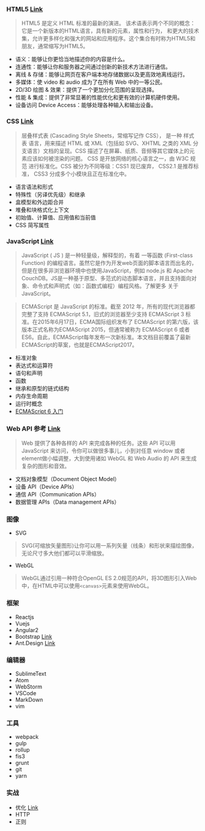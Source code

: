 ### HTML5 [Link](https://developer.mozilla.org/zh-CN/docs/Web/Guide/HTML/HTML5)

> HTML5 是定义 HTML 标准的最新的演进。 该术语表示两个不同的概念：
它是一个新版本的HTML语言，具有新的元素，属性和行为，
和更大的技术集，允许更多样化和强大的网站和应用程序。这个集合有时称为HTML5和朋友，通常缩写为HTML5。

- 语义：能够让你更恰当地描述你的内容是什么。
- 连通性：能够让你和服务器之间通过创新的新技术方法进行通信。
- 离线 & 存储：能够让网页在客户端本地存储数据以及更高效地离线运行。
- 多媒体：使 video 和 audio 成为了在所有 Web 中的一等公民。
- 2D/3D 绘图 & 效果：提供了一个更加分化范围的呈现选择。
- 性能 & 集成：提供了非常显著的性能优化和更有效的计算机硬件使用。
- 设备访问 Device Access：能够处理各种输入和输出设备。

### CSS [Link](https://developer.mozilla.org/zh-CN/docs/Web/CSS)

> 层叠样式表 (Cascading Style Sheets，常缩写记作 CSS）， 是一种 样式表 语言，用来描述 HTML 或 XML（包括如 SVG、XHTML 之类的 XML 分支语言）文档的呈现。CSS 描述了在屏幕、纸质、音频等其它媒体上的元素应该如何被渲染的问题。
> CSS 是开放网络的核心语言之一，由 W3C 规范 进行标准化。CSS 被分为不同等级：CSS1 现已废弃， CSS2.1 是推荐标准， CSS3 分成多个小模块且正在标准化中。

- 语言语法和形式
- 特殊性（另译优先级）和继承
- 盒模型和外边距合并
- 堆叠和块格式化上下文
- 初始值、计算值、应用值和当前值
- CSS 简写属性

### JavaScript [Link](https://developer.mozilla.org/zh-CN/docs/Web/JavaScript)

> JavaScript ( JS ) 是一种轻量级，解释型的，有着 一等函数 (First-class Function) 的编程语言。虽然它是作为开发web页面的脚本语言而出名的，但是在很多非浏览器环境中也使用JavaScript，例如 node.js 和 Apache CouchDB。JS是一种基于原型、多范式的动态脚本语言，并且支持面向对象、命令式和声明式（如：函数式编程）编程风格。了解更多 关于JavaScript。

> ECMAScript 是 JavaScript 的标准。截至 2012 年，所有的现代浏览器都完整了支持  ECMAScript 5.1，旧式的浏览器至少支持 ECMAScript 3 标准。在2015年6月17日，ECMA国际组织发布了 ECMAScript 的第六版，该版本正式名称为ECMAScript 2015，但通常被称为 ECMAScript 6 或者ES6。自此，ECMAScript每年发布一次新标准。本文档目前覆盖了最新ECMAScript的草案，也就是ECMAScript2017。

- 标准对象
- 表达式和运算符
- 语句和声明
- 函数
- 继承和原型的链式结构
- 内存生命周期
- 运行时概念
- [ECMAScript 6 入门](http://es6.ruanyifeng.com/)

### Web API 参考 [Link](https://developer.mozilla.org/zh-CN/docs/Web/Reference/API)

> Web 提供了各种各样的 API 来完成各种的任务。这些 API 可以用 JavaScript 来访问，令你可以做很多事儿，小到对任意 window 或者 element做小幅调整，大到使用诸如 WebGL 和 Web Audio 的 API 来生成复杂的图形和音效。 

- 文档对象模型（Document Object Model）
- 设备 API（Device APIs）
- 通信 API（Communication APIs）
- 数据管理 APIs（Data management APIs）

### 图像 

- SVG

> SVG(可缩放矢量图形)让你可以用一系列矢量（线条）和形状来描绘图像，无论尺寸多大他们都可以平滑缩放。

- WebGL

> WebGL通过引用一种符合OpenGL ES 2.0规范的API，将3D图形引入Web中，在HTML中可以使用` <canvas> `元素来使用WebGL。


### 框架 

- Reactjs
- Vuejs 
- Angular2
- Bootstrap [Link](http://www.bootcss.com/)
- Ant.Design [Link](https://ant.design/index-cn)

### 编辑器

- SublimeText
- Atom
- WebStorm
- VSCode
- MarkDown
- vim

### 工具

- webpack
- gulp
- rollup
- fis3
- grunt
- git
- yarn

### 实战

- 优化 [Link](https://developers.google.com/web/fundamentals/performance/optimizing-content-efficiency/?hl=zh-cn)
- HTTP
- 正则






